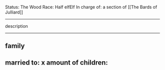 Status: The Wood
Race: Half elfElf
In charge of: a section of [[The Bards of Julliard]]

---

description

---

## family

married to:
x amount of children:
- 